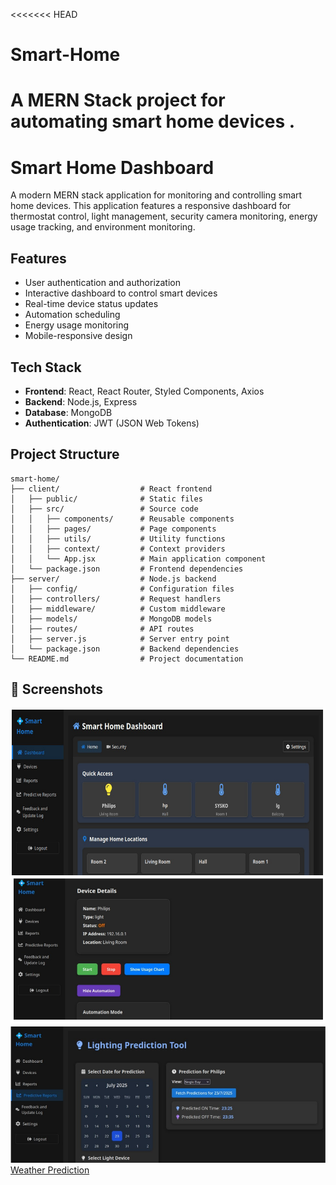 <<<<<<< HEAD
# Smart-Home
A MERN Stack project for automating smart home devices .
=======
# Smart Home Dashboard

A modern MERN stack application for monitoring and controlling smart home devices. This application features a responsive dashboard for thermostat control, light management, security camera monitoring, energy usage tracking, and environment monitoring.

## Features

- User authentication and authorization
- Interactive dashboard to control smart devices
- Real-time device status updates
- Automation scheduling
- Energy usage monitoring
- Mobile-responsive design

## Tech Stack

- **Frontend**: React, React Router, Styled Components, Axios
- **Backend**: Node.js, Express
- **Database**: MongoDB
- **Authentication**: JWT (JSON Web Tokens)

## Project Structure

```
smart-home/
├── client/                  # React frontend
│   ├── public/              # Static files
│   ├── src/                 # Source code
│   │   ├── components/      # Reusable components
│   │   ├── pages/           # Page components
│   │   ├── utils/           # Utility functions
│   │   ├── context/         # Context providers
│   │   └── App.jsx          # Main application component
│   └── package.json         # Frontend dependencies
├── server/                  # Node.js backend
│   ├── config/              # Configuration files
│   ├── controllers/         # Request handlers
│   ├── middleware/          # Custom middleware
│   ├── models/              # MongoDB models
│   ├── routes/              # API routes
│   ├── server.js            # Server entry point
│   └── package.json         # Backend dependencies
└── README.md                # Project documentation
```

## 📸 Screenshots

![Home Page](./ss/Screenshot%202025-05-21%20at%2012-48-49%20HD%20Ticket.png)
![Device Details](./ss/Screenshot%20dev%20details.png)
![Light Prediction](./ss/Screenshot%20light%20pred.png)
[Weather Prediction](./ss/Screenshot%20weather%20pred.mp4)

